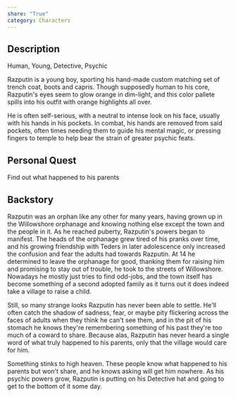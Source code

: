 ```yaml
---
share: "True"
category: Characters
---
```


## Description

Human, Young, Detective, Psychic

Razputin is a young boy, sporting his hand-made custom matching set of trench coat, boots and capris. Though supposedly human to his core, Razputin's eyes seem to glow orange in dim-light, and this color pallete spills into his outfit with orange highlights all over.

He is often self-serious, with a neutral to intense look on his face, usually with his hands in his pockets. In combat, his hands are removed from said pockets, often times needing them to guide his mental magic, or pressing fingers to temple to help bear the strain of greater psychic feats.
## Personal Quest

Find out what happened to his parents



## Backstory

Razputin was an orphan like any other for many years, having grown up in the Willowshore orphanage and knowing nothing else except the town and the people in it. As he reached puberty, Razputin's powers began to manifest. The heads of the orphanage grew tired of his pranks over time, and his growing friendship with Teders in later adolescence only increased the confusion and fear the adults had towards Razputin. At 14 he determined to leave the orphanage for good, thanking them for raising him and promising to stay out of trouble, he took to the streets of Willowshore. Nowadays he mostly just tries to find odd-jobs, and the town itself has become something of a second adopted family as it turns out it does indeed take a village to raise a child.

Still, so many strange looks Razputin has never been able to settle. He'll often catch the shadow of sadness, fear, or maybe pity flickering across the faces of adults when they think he can't see them, and in the pit of his stomach he knows they're remembering something of his past they're too much of a coward to share. Because alas, Razputin has never heard a single word of what truly happened to his parents, only that the village would care for him.

Something stinks to high heaven. These people know what happened to his parents but won't share, and he knows asking will get him nowhere. As his psychic powers grow, Razputin is putting on his Detective hat and going to get to the bottom of it some day.
